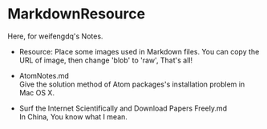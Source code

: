 # MarkdownResource

Here, for weifengdq's Notes.

- Resource:
Place some images used in Markdown files.  You can copy the URL of image, then change 'blob' to 'raw', That's all!  

- AtomNotes.md  
Give the solution method of Atom packages's installation problem in Mac OS X.  

- Surf the Internet Scientifically and Download Papers Freely.md  
In China, You know what I mean.
